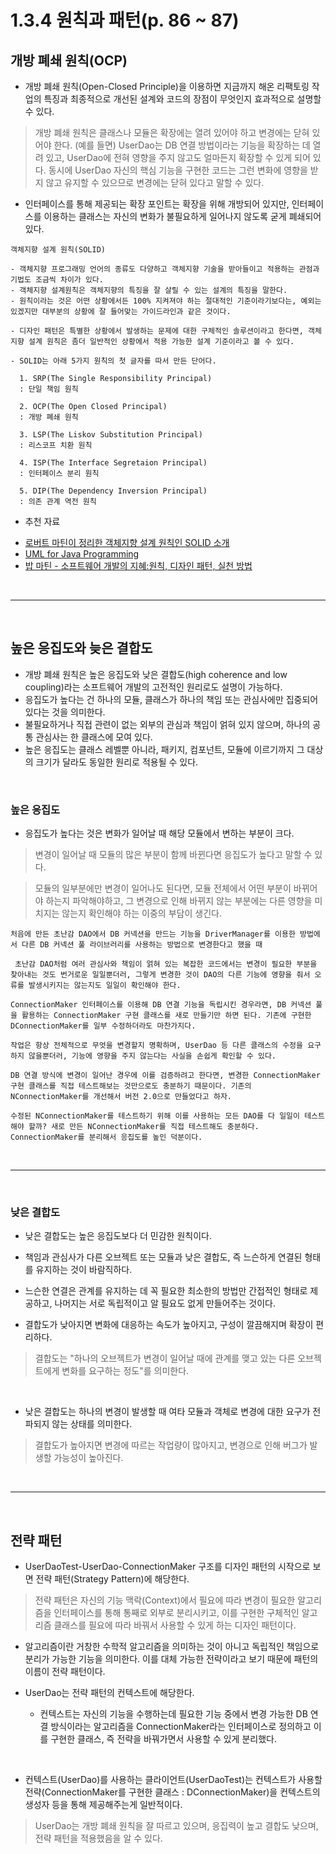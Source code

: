 # 1.3.4 원칙과 패턴(p. 86 ~ 87)

## 개방 폐쇄 원칙(OCP)
- 개방 폐쇄 원칙(Open-Closed Principle)을 이용하면 지금까지 해온 리팩토링 작업의 특징과 최종적으로 개선된 설계와 코드의 장점이 무엇인지 효과적으로 설명할 수 있다.

> 개방 폐쇄 원칙은 클래스나 모듈은 확장에는 열려 있어야 하고 변경에는 닫혀 있어야 한다. (예를 들면) UserDao는 DB 연결 방법이라는 기능을 확장하는 데 열려 있고, UserDao에 전혀 영향을 주지 않고도 얼마든지 확장할 수 있게 되어 있다. 동시에 UserDao 자신의 핵심 기능을 구현한 코드는 그런 변화에 영향을 받지 않고 유지할 수 있으므로 변경에는 닫혀 있다고 말할 수 있다.

- 인터페이스를 통해 제공되는 확장 포인트는 확장을 위해 개방되어 있지만, 인터페이스를 이용하는 클래스는 자신의 변화가 불필요하게 일어나지 않도록 굳게 폐쇄되어 있다.

```
객체지향 설계 원칙(SOLID)

- 객체지향 프로그래밍 언어의 종류도 다양하고 객체지향 기술을 받아들이고 적용하는 관점과 기법도 조금씩 차이가 있다.
- 객체지향 설계원칙은 객체지향의 특징을 잘 살릴 수 있는 설계의 특징을 말한다.
- 원칙이라는 것은 어떤 상황에서든 100% 지켜져야 하는 절대적인 기준이라기보다는, 예외는 있겠지만 대부분의 상황에 잘 들어맞는 가이드라인과 같은 것이다.

- 디자인 패턴은 특별한 상황에서 발생하는 문제에 대한 구체적인 솔루션이라고 한다면, 객체지향 설계 원칙은 좀더 일반적인 상황에서 적용 가능한 설계 기준이라고 볼 수 있다.

- SOLID는 아래 5가지 원칙의 첫 글자를 따서 만든 단어다.

  1. SRP(The Single Responsibility Principal)
  : 단일 책임 원칙

  2. OCP(The Open Closed Principal) 
  : 개방 폐쇄 원칙

  3. LSP(The Liskov Substitution Principal)
  : 리스코프 치환 원칙

  4. ISP(The Interface Segretaion Principal)
  : 인터페이스 분리 원칙

  5. DIP(The Dependency Inversion Principal)
  : 의존 관계 역전 원칙
```
* 추천 자료
- [로버트 마틴이 정리한 객체지향 설계 원칙인 SOLID 소개](http://butunclebob.com/ArticleS.UncleBob.PrinciplesOfOod)
- [UML for Java Programming](https://www.csd.uoc.gr/~hy252/references/UML_for_Java_Programmers-Book.pdf)
- [밥 마틴 - 소프트웨어 개발의 지혜:원칙, 디자인 패턴, 실천 방법](https://www.aladin.co.kr/shop/wproduct.aspx?ItemId=471997)

<br />
<hr />
<br />

## 높은 응집도와 늦은 결합도

- 개방 폐쇄 원칙은 높은 응집도와 낮은 결합도(high coherence and low coupling)라는 소프트웨어 개발의 고전적인 원리로도 설명이 가능하다.
- 응집도가 높다는 건 하나의 모듈, 클래스가 하나의 책임 또는 관심사에만 집중되어 있다는 것을 의미한다.
- 불필요하거나 직접 관련이 없는 외부의 관심과 책임이 얽혀 있지 않으며, 하나의 공통 관심사는 한 클래스에 모여 있다.
- 높은 응집도는 클래스 레벨뿐 아니라, 패키지, 컴포넌트, 모듈에 이르기까지 그 대상의 크기가 달라도 동일한 원리로 적용될 수 있다.

<br />

### 높은 응집도

 - 응집도가 높다는 것은 변화가 일어날 때 해당 모듈에서 변하는 부분이 크다.

> 변경이 일어날 때 모듈의 많은 부분이 함께 바뀐다면 응집도가 높다고 말할 수 있다.

> 모듈의 일부분에만 변경이 일어나도 된다면, 모듈 전체에서 어떤 부분이 바뀌어야 하는지 파악해야하고, 그 변경으로 인해 바뀌지 않는 부분에는 다른 영향을 미치지는 않는지 확인해야 하는 이중의 부담이 생긴다.

```
처음에 만든 초난감 DAO에서 DB 커넥션을 만드는 기능을 DriverManager를 이용한 방법에서 다른 DB 커넥션 풀 라이브러리를 사용하는 방법으로 변경한다고 했을 때

 초난감 DAO처럼 여러 관심사와 책임이 얽혀 있는 복잡한 코드에서는 변경이 필요한 부분을 찾아내는 것도 번거로운 일일뿐더러, 그렇게 변경한 것이 DAO의 다른 기능에 영향을 줘서 오류를 발생시키지는 않는지도 일일이 확인해야 한다.

ConnectionMaker 인터페이스를 이용해 DB 연결 기능을 독립시킨 경우라면, DB 커넥션 풀을 활용하는 ConnectionMaker 구현 클래스를 새로 만들기만 하면 된다. 기존에 구현한 DConnectionMaker를 일부 수정하더라도 마찬가지다.

작업은 항상 전체적으로 무엇을 변경할지 명확하며, UserDao 등 다른 클래스의 수정을 요구하지 않을뿐더러, 기능에 영향을 주지 않는다는 사실을 손쉽게 확인할 수 있다. 

DB 연결 방식에 변경이 일어난 경우에 이를 검증하려고 한다면, 변경한 ConnectionMaker 구현 클래스를 직접 테스트해보는 것만으로도 충분하기 때문이다. 기존의 NConnectionMaker를 개선해서 버전 2.0으로 만들었다고 하자. 

수정된 NConnectionMaker를 테스트하기 위해 이를 사용하는 모든 DAO를 다 일일이 테스트해야 할까? 새로 만든 NConnectionMaker를 직접 테스트해도 충분하다. ConnectionMaker를 분리해서 응집도를 높인 덕분이다.
```

<br />
<hr />
<br />

### 낮은 결합도

- 낮은 결합도는 높은 응집도보다 더 민감한 원칙이다.
- 책임과 관심사가 다른 오브젝트 또는 모듈과 낮은 결합도, 즉 느슨하게 연결된 형태를 유지하는 것이 바람직하다.

- 느슨한 연결은 관계를 유지하는 데 꼭 필요한 최소한의 방법만 간접적인 형태로 제공하고, 나머지는 서로 독립적이고 알 필요도 없게 만들어주는 것이다.
- 결합도가 낮아지면 변화에 대응하는 속도가 높아지고, 구성이 깔끔해지며 확장이 편리하다.

> 결합도는 "하나의 오브젝트가 변경이 일어날 때에 관계를 맺고 있는 다른 오브젝트에게 변화를 요구하는 정도"를 의미한다.

<br />

- 낮은 결합도는 하나의 변경이 발생할 때 여타 모듈과 객체로 변경에 대한 요구가 전파되지 않는 상태를 의미한다.

> 결합도가 높아지면 변경에 따르는 작업량이 많아지고, 변경으로 인해 버그가 발생할 가능성이 높아진다.

<br />
<hr />
<br />

## 전략 패턴

- UserDaoTest-UserDao-ConnectionMaker 구조를 디자인 패턴의 시작으로 보면 전략 패턴(Strategy Pattern)에 해당한다.

> 전략 패턴은 자신의 기능 맥락(Context)에서 필요에 따라 변경이 필요한 알고리즘을 인터페이스를 통해 통째로 외부로 분리시키고, 이를 구현한 구체적인 알고리즘 클래스를 필요에 따라 바꿔서 사용할 수 있게 하는 디자인 패턴이다.

- 알고리즘이란 거창한 수학적 알고리즘을 의미하는 것이 아니고 독립적인 책임으로 분리가 가능한 기능을 의미한다. 이를 대체 가능한 전략이라고 보기 때문에 패턴의 이름이 전략 패턴이다.

- UserDao는 전략 패턴의 컨텍스트에 해당한다.
  
  - 컨텍스트는 자신의 기능을 수행하는데 필요한 기능 중에서 변경 가능한 DB 연결 방식이라는 알고리즘을 ConnectionMaker라는 인터페이스로 정의하고 이를 구현한 클래스, 즉 전략을 바꿔가면서 사용할 수 있게 분리했다.

<br />

- 컨텍스트(UserDao)를 사용하는 클라이언트(UserDaoTest)는 컨텍스트가 사용할 전략(ConnectionMaker를 구현한 클래스 : DConnectionMaker)을 컨텍스트의 생성자 등을 통해 제공해주는게 일반적이다.

> UserDao는 개방 폐쇄 원칙을 잘 따르고 있으며, 응집력이 높고 결합도 낮으며, 전략 패턴을 적용했음을 알 수 있다.

